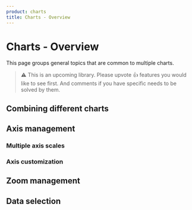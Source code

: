 ```yaml
---
product: charts
title: Charts - Overview
---
```


# Charts - Overview

<p class="description">This page groups general topics that are common to multiple charts.</p>

> ⚠️ This is an upcoming library. Please upvote 👍 features you would like to see first.
> And comments if you have specific needs to be solved by them.

## Combining different charts

## Axis management

### Multiple axis scales

### Axis customization

## Zoom management

## Data selection
